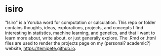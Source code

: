 # isiro

"Isiro" is a Yoruba word for computation or calculation. This repo or folder contains thoughts, ideas, explorations, projects, and concepts I find interesting in statistics, machine learning, and genetics, and that I want to learn more about, write about, or just generally explore. The .Rmd or .html files are used to render the projects page on my (personal? academic?) website, https://temipete.github.io.
